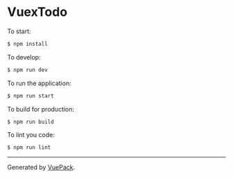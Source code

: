 # VuexTodo

To start:

```bash
$ npm install
```

To develop:

```bash
$ npm run dev
```

To run the application:

```bash
$ npm run start
```

To build for production:

```bash
$ npm run build
```

To lint you code:

```bash
$ npm run lint
```

---

Generated by [VuePack](https://github.com/egoist/vuepack).
